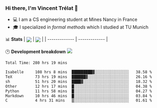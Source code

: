 ### Hi there, I'm Vincent Trélat 👋
 - 💻 I am a CS engineering student at Mines Nancy in France
 - 🎓 I specialized in *formal methods* which I studied at TU Munich

📊 **Stats**
| <img align="center" src="https://readme-stats.clckblog.space/api?username=VTrelat&show_icons=true&include_all_commits=true&theme=tokyonight&hide_border=true" /> | <img align="center" src="https://readme-stats.clckblog.space/api/top-langs/?username=VTrelat&layout=compact&theme=tokyonight&hide_border=true" /> |
| ------------- | ------------- |

🕑 **Development breakdown** ![](https://wakatime.com/badge/user/8d0110fb-6b70-4990-ab86-45c404715c2b.svg)
<!--START_SECTION:waka-->

```txt
Total Time: 280 hrs 19 mins

Isabelle     108 hrs 8 mins  █████████▓░░░░░░░░░░░░░░░   38.58 %
TeX          73 hrs 19 mins  ██████▓░░░░░░░░░░░░░░░░░░   26.16 %
sh           51 hrs 20 mins  ████▓░░░░░░░░░░░░░░░░░░░░   18.32 %
Other        12 hrs 17 mins  █░░░░░░░░░░░░░░░░░░░░░░░░   04.38 %
Python       11 hrs 58 mins  █░░░░░░░░░░░░░░░░░░░░░░░░   04.27 %
Markdown     10 hrs 46 mins  █░░░░░░░░░░░░░░░░░░░░░░░░   03.84 %
C            4 hrs 31 mins   ▒░░░░░░░░░░░░░░░░░░░░░░░░   01.61 %
```

<!--END_SECTION:waka-->
